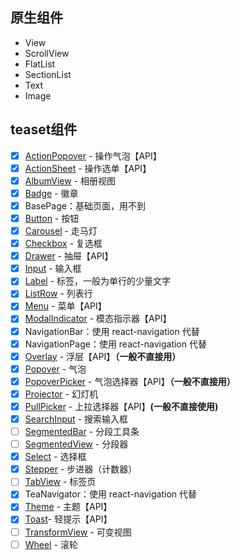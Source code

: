 ## 原生组件

- View
- ScrollView
- FlatList
- SectionList
- Text
- Image

## teaset组件

- [x] [ActionPopover](http://t.cn/RBau8Wj) - 操作气泡【API】
- [x] [ActionSheet](http://t.cn/RBauuct) - 操作选单【API】
- [x] [AlbumView](http://t.cn/RBaurNM) - 相册视图
- [x] [Badge](http://t.cn/RBS9a7P) - 徽章
- [x] BasePage：基础页面，用不到
- [x] [Button](http://t.cn/RBS3J7j) - 按钮
- [x] [Carousel](http://t.cn/RBS9j2X) - 走马灯
- [x] [Checkbox](http://t.cn/RBS1Lzp) - 复选框
- [x] [Drawer](http://t.cn/RBS1tII) - 抽屉【API】
- [x] [Input](http://t.cn/RBS3XTy) - 输入框
- [x] [Label](http://t.cn/RBoAwiv) - 标签，一般为单行的少量文字
- [x] [ListRow](http://t.cn/RBo2tmp) - 列表行
- [x] [Menu](http://t.cn/RB9Yhze) - 菜单【API】
- [x] [ModalIndicator](http://t.cn/RB9YcOv) - 模态指示器【API】
- [x] NavigationBar：使用 react-navigation 代替
- [x] NavigationPage：使用 react-navigation 代替
- [x] [Overlay](http://t.cn/RB9YQGM) - 浮层【API】**（一般不直接用）**
- [x] [Popover](http://t.cn/RB9kP79) - 气泡
- [x] [PopoverPicker](http://t.cn/RBCzN8u) - 气泡选择器【API】**（一般不直接用）**
- [x] [Projector](http://t.cn/RBCzEgx) - 幻灯机
- [x] [PullPicker](http://t.cn/RB9kyJl) - 上拉选择器【API】**(一般不直接使用)**
- [x] [SearchInput](http://t.cn/RB9kGsb) - 搜索输入框
- [ ] [SegmentedBar](http://t.cn/RBCCYg9) - 分段工具条
- [ ] [SegmentedView](http://t.cn/RBCCnaL) - 分段器
- [x] [Select](http://t.cn/RBCNCVg) - 选择框
- [x] [Stepper](http://t.cn/RBCNWrV) - 步进器（计数器）
- [ ] [TabView](http://t.cn/RBCN8RX) - 标签页
- [x] TeaNavigator：使用 react-navigation 代替
- [x] [Theme](http://t.cn/RBS3Rhj) - 主题【API】
- [x] [Toast](http://t.cn/RBS3N1H)- 轻提示【API】
- [ ] [TransformView](http://t.cn/RBCNBG6) - 可变视图
- [ ] [Wheel](http://t.cn/RBCNsqp) - 滚轮
